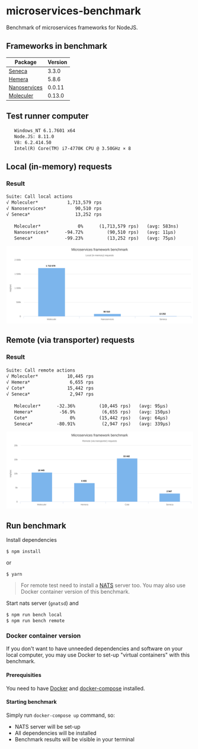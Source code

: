 # microservices-benchmark
Benchmark of microservices frameworks for NodeJS.

## Frameworks in benchmark

| Package | Version |
| ------- | ----- |
| [Seneca](https://github.com/senecajs/seneca) | 3.3.0 |
| [Hemera](https://github.com/hemerajs/hemera) | 5.8.6 |
| [Nanoservices](https://github.com/SuperID/nanoservices) | 0.0.11 |
| [Moleculer](https://github.com/ice-services/moleculer) | 0.13.0 |

## Test runner computer
```
   Windows_NT 6.1.7601 x64
   Node.JS: 8.11.0
   V8: 6.2.414.50
   Intel(R) Core(TM) i7-4770K CPU @ 3.50GHz × 8
```

## Local (in-memory) requests

### Result
```
Suite: Call local actions
√ Moleculer*           1,713,579 rps
√ Nanoservices*           90,510 rps
√ Seneca*                 13,252 rps

   Moleculer*              0%      (1,713,579 rps)   (avg: 583ns)
   Nanoservices*      -94.72%         (90,510 rps)   (avg: 11μs)
   Seneca*            -99.23%         (13,252 rps)   (avg: 75μs)
```
[![Result chart](charts/benchmark_local.svg)](http://cloud.highcharts.com/show/utideti)

## Remote (via transporter) requests

### Result
```
Suite: Call remote actions
√ Moleculer*           10,445 rps
√ Hemera*               6,655 rps
√ Cote*                15,442 rps
√ Seneca*               2,947 rps

   Moleculer*      -32.36%         (10,445 rps)   (avg: 95μs)
   Hemera*          -56.9%          (6,655 rps)   (avg: 150μs)
   Cote*                0%         (15,442 rps)   (avg: 64μs)
   Seneca*         -80.91%          (2,947 rps)   (avg: 339μs)
```
[![Result chart](charts/benchmark_remote.svg)](http://cloud.highcharts.com/show/abyfite)

## Run benchmark
Install dependencies
```
$ npm install
```
or
```
$ yarn
```

> For remote test need to install a [NATS](http://nats.io/) server too.
> You may also use Docker container version of this benchmark.

Start nats server (`gnatsd`) and 
```
$ npm run bench local
$ npm run bench remote
```

### Docker container version

If you don't want to have unneeded dependencies and software on your local computer,
you may use Docker to set-up "virtual containers" with this benchmark.

#### Prerequisities

You need to have [Docker](https://docs.docker.com/install/) and [docker-compose](https://docs.docker.com/compose/install/) installed.

#### Starting benchmark

Simply run `docker-compose up` command, so:

* NATS server will be set-up
* All dependencies will be installed
* Benchmark results will be visible in your terminal
